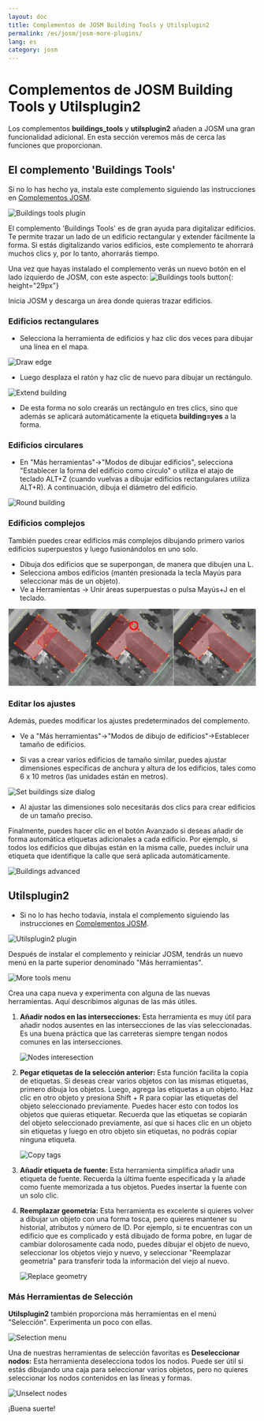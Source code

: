 ```yaml
---
layout: doc
title: Complementos de JOSM Building Tools y Utilsplugin2
permalink: /es/josm/josm-more-plugins/
lang: es
category: josm
---
```


Complementos de JOSM Building Tools y Utilsplugin2
============


Los complementos **buildings_tools** y **utilsplugin2** añaden a JOSM una gran funcionalidad adicional. En esta sección veremos más de cerca las funciones que proporcionan.  

El complemento 'Buildings Tools'
--------------------------

Si no lo has hecho ya, instala este complemento siguiendo las instrucciones en [Complementos JOSM](/es/josm/josm-plugins).  

![Buildings tools plugin][]

El complemento 'Buildings Tools' es de gran ayuda para digitalizar edificios. Te permite trazar un lado de un edificio rectangular y extender fácilmente la forma. Si estás digitalizando varios edificios, este complemento te ahorrará muchos clics y, por lo tanto, ahorrarás tiempo.  

Una vez que hayas instalado el complemento verás un nuevo botón en el lado izquierdo de JOSM, con este aspecto: ![Buildings tools button][]{: height="29px"}

Inicia JOSM y descarga un área donde quieras trazar edificios.  

### Edificios rectangulares

* Selecciona la herramienta de edificios y haz clic dos veces para dibujar una línea en el mapa.  

![Draw edge][]

* Luego desplaza el ratón y haz clic de nuevo para dibujar un rectángulo.  

![Extend building][]

* De esta forma no solo crearás un rectángulo en tres clics, sino que además se aplicará automáticamente la etiqueta **building=yes** a la forma.  

### Edificios circulares

* En "Más herramientas"->"Modos de dibujar edificios", selecciona "Establecer la forma del edificio como círculo" o utiliza el atajo de teclado ALT+Z (cuando vuelvas a dibujar edificios rectangulares utiliza ALT+R). A continuación, dibuja el diámetro del edificio.

![Round building][]

### Edificios complejos

También puedes crear edificios más complejos dibujando primero varios edificios superpuestos y luego fusionándolos en uno solo.  

* Dibuja dos edificios que se superpongan, de manera que dibujen una L.  
* Selecciona ambos edificios (mantén presionada la tecla Mayús para seleccionar más de un objeto).  
* Ve a Herramientas -> Unir áreas superpuestas o pulsa Mayús+J en el teclado.  

![Merge buildings][]

### Editar los ajustes

Además, puedes modificar los ajustes predeterminados del complemento.  

* Ve a "Más herramientas"->"Modos de dibujo de edificios"->Establecer tamaño de edificios.

* Si vas a crear varios edificios de tamaño similar, puedes ajustar dimensiones específicas de anchura y altura de los edificios, tales como 6 x 10 metros (las unidades están en metros).  

![Set buildings size dialog][]

* Al ajustar las dimensiones solo necesitarás dos clics para crear edificios de un tamaño preciso.  

Finalmente, puedes hacer clic en el botón Avanzado si deseas añadir de forma automática etiquetas adicionales a cada edificio. Por ejemplo, si todos los edificios que dibujas están en la misma calle, puedes incluir una etiqueta que identifique la calle que será aplicada automáticamente.  

![Buildings advanced][]


Utilsplugin2
-------------

* Si no lo has hecho todavía, instala el complemento siguiendo las instrucciones en [Complementos JOSM](/es/josm/josm-plugins).  

![Utilsplugin2 plugin][]

Después de instalar el complemento y reiniciar JOSM, tendrás un nuevo menú en la parte superior denominado "Más herramientas".  

![More tools menu][]

Crea una capa nueva y experimenta con alguna de las nuevas herramientas. Aquí describimos algunas de las más útiles.  

1. **Añadir nodos en las intersecciones:** Esta herramienta es muy útil para añadir nodos ausentes en las intersecciones de las vías seleccionadas. Es una buena práctica que las carreteras siempre tengan nodos comunes en las intersecciones.  

    ![Nodes interesection][]

2. **Pegar etiquetas de la selección anterior:** Esta función facilita la copia de etiquetas. Si deseas crear varios objetos con las mismas etiquetas, primero dibuja los objetos. Luego, agrega las etiquetas a un objeto. Haz clic en otro objeto y presiona Shift + R para copiar las etiquetas del objeto seleccionado previamente. Puedes hacer esto con todos los objetos que quieras etiquetar. Recuerda que las etiquetas se copiarán del objeto seleccionado previamente, así que si haces clic en un objeto sin etiquetas y luego en otro objeto sin etiquetas, no podrás copiar ninguna etiqueta.  

    ![Copy tags][]

3. **Añadir etiqueta de fuente:** Esta herramienta simplifica añadir una etiqueta de fuente. Recuerda la última fuente especificada y la añade como fuente memorizada a tus objetos. Puedes insertar la fuente con un solo clic.  

4. **Reemplazar geometría:** Esta herramienta es excelente si quieres volver a dibujar un objeto con una forma tosca, pero quieres mantener su historial, atributos y número de ID. Por ejemplo, si te encuentras con un edificio que es complicado y está dibujado de forma pobre, en lugar de cambiar dolorosamente cada nodo, puedes dibujar el objeto de nuevo, seleccionar los objetos viejo y nuevo, y seleccionar "Reemplazar geometría" para transferir toda la información del viejo al nuevo.  

    ![Replace geometry][]


### Más Herramientas de Selección

**Utilsplugin2** también proporciona más herramientas en el menú "Selección". Experimenta un poco con ellas.  

![Selection menu][]

Una de nuestras herramientas de selección favoritas es **Deseleccionar nodos:** Esta herramienta deselecciona todos los nodos. Puede ser útil si estás dibujando una caja para seleccionar varios objetos, pero no quieres seleccionar los nodos contenidos en las líneas y formas.  

![Unselect nodes][]

¡Buena suerte!  


[Buildings tools plugin]: /images/josm/buildings_tools-plugin.png
[Buildings tools button]: /images/josm/buildings_tools-button.png
[Draw edge]: /images/josm/draw-edge.png
[Extend building]: /images/josm/extend-building.png
[Merge buildings]: /images/josm/merge-buildings.png
[Set buildings size]: /images/josm/set-buildings-size.png
[Set buildings size dialog]: /images/josm/set-buildings-size-dialog.png
[Buildings advanced]: /images/josm/buildings-advanced.png
[Utilsplugin2 plugin]: /images/josm/utilsplugin2-plugin.png
[More tools menu]: /images/josm/more-tools-menu.png
[Nodes interesection]: /images/josm/utilsplugin2-nodes-intersection.png
[Copy tags]: /images/josm/utilsplugin2-copy-tags.png
[Replace geometry]: /images/josm/utilsplugin2-replace-geometry.png
[Selection menu]: /images/josm/selection-menu.png
[Unselect nodes]: /images/josm/utilsplugin2-unselect-nodes.png
[Round building]: /images/josm/buildings_tools-round.png

